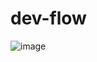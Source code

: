 # dev-flow

![image](https://user-images.githubusercontent.com/70050528/173210311-7103a646-0b5a-46c1-8740-bd1a254e1df8.png)
